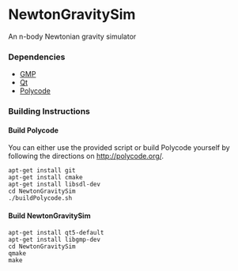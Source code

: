 NewtonGravitySim
================

An n-body Newtonian gravity simulator
### Dependencies ###
* [GMP](http://gmplib.org/)
* [Qt](http://qt-project.org/)
* [Polycode](http://polycode.org/)

### Building Instructions ###
#### Build Polycode ####
You can either use the provided script or build Polycode yourself by following the directions on http://polycode.org/.
```
apt-get install git
apt-get install cmake
apt-get install libsdl-dev
cd NewtonGravitySim
./buildPolycode.sh
```
#### Build NewtonGravitySim ####
```
apt-get install qt5-default
apt-get install libgmp-dev
cd NewtonGravitySim
qmake
make
```
